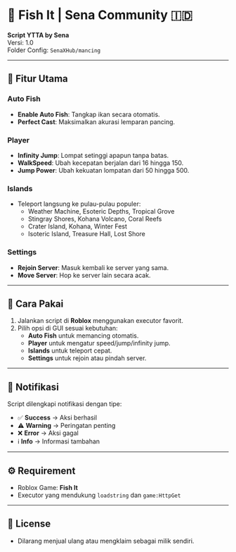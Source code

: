 # 🦈 Fish It | Sena Community 🇮🇩

**Script YTTA by Sena**  
Versi: 1.0  
Folder Config: `SenaXHub/mancing`  

---

## 🌟 Fitur Utama

### Auto Fish
- **Enable Auto Fish**: Tangkap ikan secara otomatis.  
- **Perfect Cast**: Maksimalkan akurasi lemparan pancing.  

### Player
- **Infinity Jump**: Lompat setinggi apapun tanpa batas.  
- **WalkSpeed**: Ubah kecepatan berjalan dari 16 hingga 150.  
- **Jump Power**: Ubah kekuatan lompatan dari 50 hingga 500.  

### Islands
- Teleport langsung ke pulau-pulau populer:
  - Weather Machine, Esoteric Depths, Tropical Grove  
  - Stingray Shores, Kohana Volcano, Coral Reefs  
  - Crater Island, Kohana, Winter Fest  
  - Isoteric Island, Treasure Hall, Lost Shore  

### Settings
- **Rejoin Server**: Masuk kembali ke server yang sama.  
- **Move Server**: Hop ke server lain secara acak.  

---

## 🔧 Cara Pakai

1. Jalankan script di **Roblox** menggunakan executor favorit.  
2. Pilih opsi di GUI sesuai kebutuhan:
   - **Auto Fish** untuk memancing otomatis.  
   - **Player** untuk mengatur speed/jump/infinity jump.  
   - **Islands** untuk teleport cepat.  
   - **Settings** untuk rejoin atau pindah server.  

---

## 📌 Notifikasi
Script dilengkapi notifikasi dengan tipe:
- ✅ **Success** → Aksi berhasil  
- ⚠️ **Warning** → Peringatan penting  
- ❌ **Error** → Aksi gagal  
- ℹ️ **Info** → Informasi tambahan  

---

## ⚙️ Requirement
- Roblox Game: **Fish It**  
- Executor yang mendukung `loadstring` dan `game:HttpGet`  

---

## 📜 License
- Dilarang menjual ulang atau mengklaim sebagai milik sendiri.

